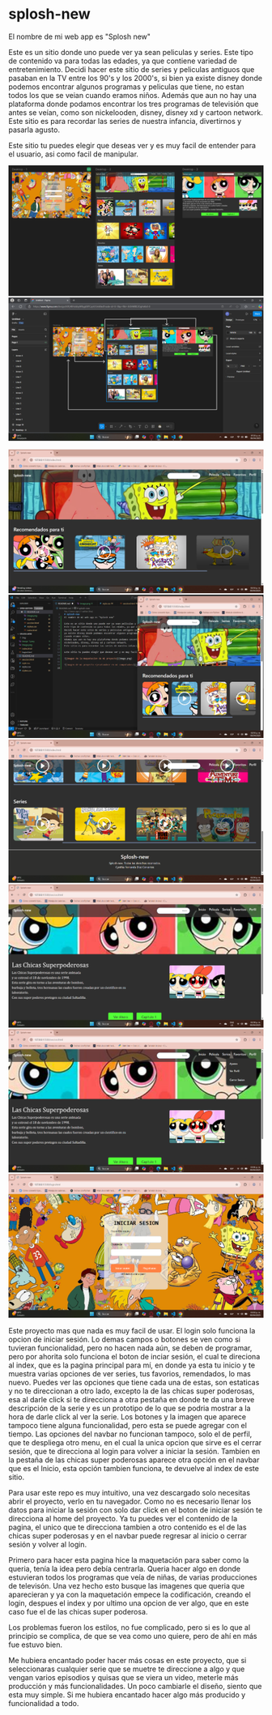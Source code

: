 # splosh-new
El nombre de mi web app es "Splosh new"

Este es un sitio donde uno puede ver ya sean peliculas y series. 
Este tipo de contenido va para todas las edades, ya que contiene variedad de entretenimiento. 
Decidi hacer este sitio de series y peliculas antiguos que pasaban en la TV entre los 90's y los 2000's, si bien 
ya existe disney donde podemos encontrar algunos programas y peliculas que tiene, no estan todos los que se veian 
cuando eramos niños. 
Además que aun no hay una plataforma donde podamos encontrar los tres programas de televisión que antes se veían, como son 
nickelooden, disney, disney xd y cartoon network. 
Este sitio es para recordar las series de nuestra infancia, divertirnos y pasarla agusto. 

Este sitio tu puedes elegir que deseas ver y es muy facil de entender para el usuario, asi como facil de manipular. 

![imagen de la maquetacion de mi proyecto](image.png)
![imagen de los apartados que tienen una funcion](image-7.png)


![imagen de mi proyecto ejecutandose en mi computadora](image-1.png)
![aquí se puede apreciar que se adapta al tamaño de la pagina](image-2.png)
![aquí se puede apreciar que si seleccionas una opcion esta sobre sale un poco mas y cambia la intencidad del brillo de la imagen, es decir que esta se opaca. ](image-3.png)
![selección de algún programa, en este caso es de las chicas super poderosas y se muestra una breve descripción y la opción para verlo ](image-4.png)
![si seleccionas en el navbar la opcion de perfil te muestra opcion](image-5.png)
![mi login del proyectp](image-6.png)


Este proyecto mas que nada es muy facil de usar. 
El login solo funciona la opcion de iniciar sesión. 
Lo demas campos o botones se ven como si tuvieran funcionalidad, pero no hacen nada aún, se deben de programar, pero por ahorita solo funciona el boton de inciar sesión, el cual te direciona al index, que es la pagina principal para mí, en donde ya esta tu inicio y te muestra varias opciones de ver series, tus favorios, remendados, lo mas nuevo. 
Puedes ver las opciones que tiene cada una de estas, son estaticas y no te direccionan a otro lado, excepto la de las chicas super poderosas, esa al darle click si te direcciona a otra pestaña en donde te da una breve descripción de la serie y es un prototipo de lo que se podria mostrar a la hora de darle click al ver la serie. 
Los botones y la imagen que aparece tampoco tiene alguna funcionalidad, pero esta se puede agregar con el tiempo. 
Las opciones del navbar no funcionan tampoco, solo el de perfil, que te despliega otro menu, en el cual la unica opcion que sirve es el cerrar sesión, que te direcciona al login para volver a iniciar la sesión. 
Tambien en la pestaña de las chicas super poderosas aparece otra opción en el navbar que es el Inicio, esta opción tambien funciona, te devuelve al index de este sitio. 


Para usar este repo es muy intuitivo, una vez descargado solo necesitas abrir el proyecto, verlo en tu navegador. 
Como no es necesario llenar los datos para iniciar la sesión con solo dar click en el boton de iniciar sesión te direcciona al home del proyecto. 
Ya tu puedes ver el contenido de la pagina, el unico que te direcciona tambien a otro contenido es el de las chicas super poderosas y en el navbar puede regresar al inicio o cerrar sesión y volver al login. 

Primero para hacer esta pagina hice la maquetación para saber como la queria, tenía la idea pero debía centrarla. 
Queria hacer algo en donde estuvieran todos los programas que veía de niñas, de varias producciones de televisón. 
Una vez hecho esto busque las imagenes que queria que aparecieran y ya con la maquetación empece la codificación, creando el login, despues el index y por ultimo una opcion de ver algo, que en este caso fue el de las chicas super poderosa. 

Los problemas fueron los estilos, no fue complicado, pero si es lo que al principio se complica, de que se vea como uno quiere, pero de ahí en más fue estuvo bien. 

Me hubiera encantado poder hacer más cosas en este proyecto, que si seleccionaras cualquier serie que se muetre te direccione a algo y que vengan varios episodios y quisas que se viera un video, meterle más producción y más funcionalidades. 
Un poco cambiarle el diseño, siento que esta muy simple. 
Si me hubiera encantado hacer algo más producido y funcionalidad a todo. 